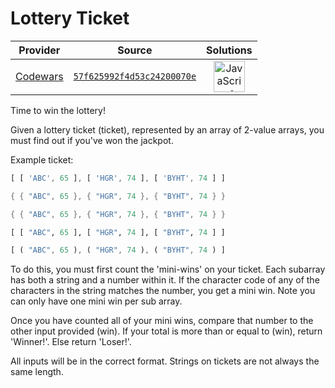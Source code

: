 [_metadata_:generated]: - "true"

# Lottery Ticket

<!-- INFO TABLE BEGIN -->

| Provider                                        | Source                                                                               | Solutions                                                                                                                                                    |
| :---------------------------------------------: | :----------------------------------------------------------------------------------: | :----------------------------------------------------------------------------------------------------------------------------------------------------------: |
| [Codewars](../../../docs/providers/Codewars.md) | [`57f625992f4d53c24200070e`](https://www.codewars.com/kata/57f625992f4d53c24200070e) | [<img src="https://res.cloudinary.com/rascaltwo/image/upload/v1631924076/javascript_ehszr7.svg" alt="JavaScript" title="JavaScript" width="50" />](solve.js) |

<!-- INFO TABLE END -->

Time to win the lottery!

Given a lottery ticket (ticket), represented by an array of 2-value arrays, you must find out if you've won the jackpot. 

Example ticket:

```javascript
[ [ 'ABC', 65 ], [ 'HGR', 74 ], [ 'BYHT', 74 ] ]
```
```cpp
{ { "ABC", 65 }, { "HGR", 74 }, { "BYHT", 74 } }
```
```c
{ { "ABC", 65 }, { "HGR", 74 }, { "BYHT", 74 } }
```
```julia
[ [ "ABC", 65 ], [ "HGR", 74 ], [ "BYHT", 74 ] ]
```
```rust
[ ( "ABC", 65 ), ( "HGR", 74 ), ( "BYHT", 74 ) ]
```

To do this, you must first count the 'mini-wins' on your ticket.  Each subarray has both a string and a number within it. If the character code of any of the characters in the string matches the number, you get a mini win. Note you can only have one mini win per sub array.

Once you have counted all of your mini wins, compare that number to the other input provided (win). If your total is more than or equal to (win), return 'Winner!'. Else return 'Loser!'.

All inputs will be in the correct format. Strings on tickets are not always the same length.



